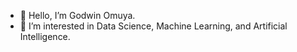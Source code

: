 - 👋 Hello, I’m Godwin Omuya.
- 👀 I’m interested in Data Science, Machine Learning, and Artificial Intelligence.

<!---
Eneyire/Eneyire is a ✨ special ✨ repository because its `README.md` (this file) appears on your GitHub profile.
You can click the Preview link to take a look at your changes.
--->

